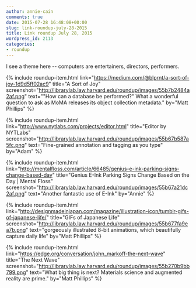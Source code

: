 ```yaml
---
author: annie-cain
comments: true
date: 2015-07-28 16:48:08+00:00
slug: link-roundup-july-28-2015
title: Link roundup July 28, 2015
wordpress_id: 2113
categories:
- roundup
---
```


I see a theme here -- computers are entertainers, directors, performers.

{% include roundup-item.html
  link="https://medium.com/@blprnt/a-sort-of-joy-1d9d5ff02ac9"
  title="A Sort of Joy"
  screenshot="http://librarylab.law.harvard.edu/roundup/images/55b7b2484a2af.png"
  text="\"How can a database be performed?\" What a wonderful question to ask as MoMA releases its object collection metadata."
  by="Matt Phillips"
%}

{% include roundup-item.html
  link="http://www.nytlabs.com/projects/editor.html"
  title="Editor by NYTLabs"
  screenshot="http://librarylab.law.harvard.edu/roundup/images/55b67b587a5fc.png"
  text="Fine-grained annotation and tagging as you type"
  by="Adam"
%}

{% include roundup-item.html
  link="http://mentalfloss.com/article/66485/genius-e-ink-parking-signs-change-based-day"
  title="Genius E-Ink Parking Signs Change Based on the Day | Mental Floss"
  screenshot="http://librarylab.law.harvard.edu/roundup/images/55b67a21dc2af.png"
  text="Another fantastic use of E-Ink"
  by="Annie"
%}

{% include roundup-item.html
  link="http://designmadeinjapan.com/magazine/illustration-icon/tumblr-gifs-of-japanese-life/"
  title="GIFs of Japanese Life"
  screenshot="http://librarylab.law.harvard.edu/roundup/images/55b677fa9ea7b.png"
  text="gorgeously illustrated 8-bit animations, which beautifully capture daily life"
  by="Matt Phillips"
%}

{% include roundup-item.html
  link="https://edge.org/conversation/john_markoff-the-next-wave"
  title="The Next Wave"
  screenshot="http://librarylab.law.harvard.edu/roundup/images/55b270b9bb799.png"
  text="What big thing is next? Materials science and augmented reality are prime."
  by="Matt Phillips"
%}
